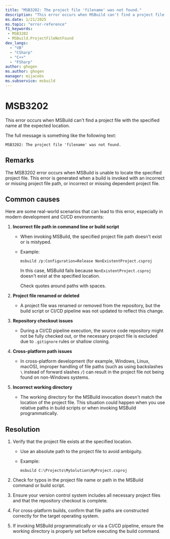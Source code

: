 ```yaml
---
title: "MSB3202: The project file 'filename' was not found."
description: "This error occurs when MSBuild can't find a project file with the specified name at the expected location."
ms.date: 1/21/2025
ms.topic: "error-reference"
f1_keywords:
 - MSB3202
 - MSBuild.ProjectFileNotFound
dev_langs:
  - "VB"
  - "CSharp"
  - "C++"
  - "FSharp"
author: ghogen
ms.author: ghogen
manager: mijacobs
ms.subservice: msbuild
---
```

# MSB3202

This error occurs when MSBuild can't find a project file with the specified name at the expected location.

The full message is something like the following text:

```output
MSB3202: The project file 'filename' was not found.
```

## Remarks

The MSB3202 error occurs when MSBuild is unable to locate the specified project file. This error is generated when a build is invoked with an incorrect or missing project file path, or incorrect or missing dependent project file.

## Common causes

Here are some real-world scenarios that can lead to this error, especially in modern development and CI/CD environments:

1. **Incorrect file path in command line or build script**
   - When invoking MSBuild, the specified project file path doesn't exist or is mistyped.
   - Example:

     `msbuild /p:Configuration=Release NonExistentProject.csproj`

     In this case, MSBuild fails because `NonExistentProject.csproj` doesn't exist at the specified location.

     Check quotes around paths with spaces.

2. **Project file renamed or deleted**
   - A project file was renamed or removed from the repository, but the build script or CI/CD pipeline was not updated to reflect this change.

3. **Repository checkout issues**
   - During a CI/CD pipeline execution, the source code repository might not be fully checked out, or the necessary project file is excluded due to `.gitignore` rules or shallow cloning.

4. **Cross-platform path issues**
   - In cross-platform development (for example, Windows, Linux, macOS), improper handling of file paths (such as using backslashes `\` instead of forward slashes `/`) can result in the project file not being found on non-Windows systems.

5. **Incorrect working directory**
   - The working directory for the MSBuild invocation doesn't match the location of the project file. This situation could happen when you use relative paths in build scripts or when invoking MSBuild programmatically.

## Resolution

1. Verify that the project file exists at the specified location.
   - Use an absolute path to the project file to avoid ambiguity.
   - Example:

     `msbuild C:\Projects\MySolution\MyProject.csproj`

2. Check for typos in the project file name or path in the MSBuild command or build script.

3. Ensure your version control system includes all necessary project files and that the repository checkout is complete.

4. For cross-platform builds, confirm that file paths are constructed correctly for the target operating system.

5. If invoking MSBuild programmatically or via a CI/CD pipeline, ensure the working directory is properly set before executing the build command.
